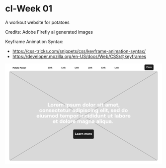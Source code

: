 # cl-Week 01
A workout website for potatoes

Credits:
Adobe Firefly ai generated images

Keyframe Animation Syntax:
- https://css-tricks.com/snippets/css/keyframe-animation-syntax/
- https://developer.mozilla.org/en-US/docs/Web/CSS/@keyframes


![alt text](https://github.com/ayman-dev588/week01/blob/main/images/wireframe.jpg?raw=true)

